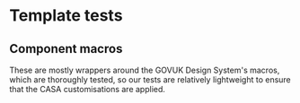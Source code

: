 # Template tests

## Component macros

These are mostly wrappers around the GOVUK Design System's macros, which are thoroughly tested, so our tests are relatively lightweight to ensure that the CASA customisations are applied.